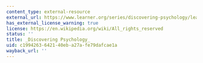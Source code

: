 ```yaml
---
content_type: external-resource
external_url: https://www.learner.org/series/discovering-psychology/learning/
has_external_license_warning: true
license: https://en.wikipedia.org/wiki/All_rights_reserved
status: ''
title: _Discovering Psychology_
uid: c1994263-6421-40eb-a27a-fe79dafcae1a
wayback_url: ''
---
```

